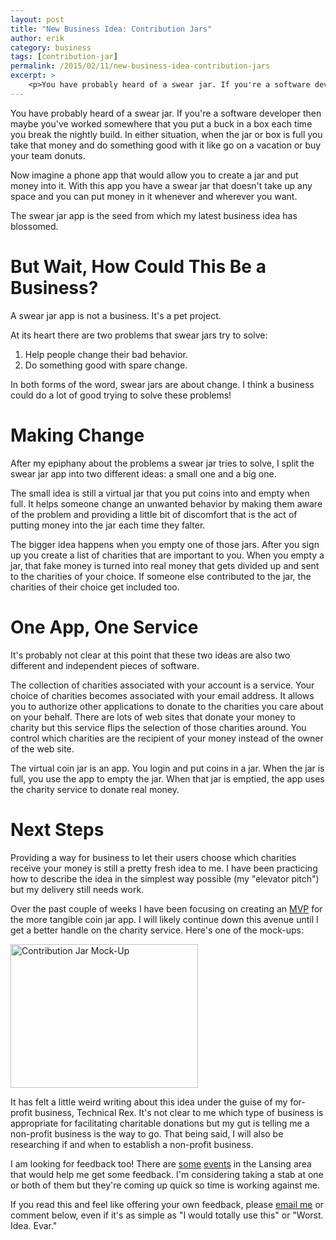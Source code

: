 ```yaml
---
layout: post
title: "New Business Idea: Contribution Jars"
author: erik
category: business
tags: [contribution-jar]
permalink: /2015/02/11/new-business-idea-contribution-jars
excerpt: >
    <p>You have probably heard of a swear jar. If you're a software developer then maybe you've worked somewhere that you put a buck in a box each time you break the nightly build. In either situation, when the jar or box is full you take that money and do something good with it like go on a vacation or buy your team donuts.</p>I'm considering building an app that offers up a virtual swear jar so you can gain all the benefits of the coin jar without having to carry around a bunch of coins.
---
```


You have probably heard of a swear jar. If you're a software developer then maybe you've worked somewhere that you put a buck in a box each time you break the nightly build. In either situation, when the jar or box is full you take that money and do something good with it like go on a vacation or buy your team donuts.

Now imagine a phone app that would allow you to create a jar and put money into it. With this app you have a swear jar that doesn't take up any space and you can put money in it whenever and wherever you want.

The swear jar app is the seed from which my latest business idea has blossomed.

# But Wait, How Could This Be a Business?

A swear jar app is not a business. It's a pet project.

At its heart there are two problems that swear jars try to solve:

1. Help people change their bad behavior.
2. Do something good with spare change.

In both forms of the word, swear jars are about change. I think a business could do a lot of good trying to solve these problems!

# Making Change

After my epiphany about the problems a swear jar tries to solve, I split the swear jar app into two different ideas: a small one and a big one.

The small idea is still a virtual jar that you put coins into and empty when full. It helps someone change an unwanted behavior by making them aware of the problem and providing a little bit of discomfort that is the act of putting money into the jar each time they falter.

The bigger idea happens when you empty one of those jars. After you sign up you create a list of charities that are important to you. When you empty a jar, that fake money is turned into real money that gets divided up and sent to the charities of your choice. If someone else contributed to the jar, the charities of their choice get included too.

# One App, One Service

It's probably not clear at this point that these two ideas are also two different and independent pieces of software.

The collection of charities associated with your account is a service. Your choice of charities becomes associated with your email address. It allows you to authorize other applications to donate to the charities you care about on your behalf. There are lots of web sites that donate your money to charity but this service flips the selection of those charities around. You control which charities are the recipient of your money instead of the owner of the web site.

The virtual coin jar is an app. You login and put coins in a jar. When the jar is full, you use the app to empty the jar. When that jar is emptied, the app uses the charity service to donate real money.

# Next Steps

Providing a way for business to let their users choose which charities receive your money is still a pretty fresh idea to me. I have been practicing how to describe the idea in the simplest way possible (my "elevator pitch") but my delivery still needs work.

Over the past couple of weeks I have been focusing on creating an [MVP](http://en.wikipedia.org/wiki/Minimum_viable_product) for the more tangible coin jar app. I will likely continue down this avenue until I get a better handle on the charity service. Here's one of the mock-ups:

<img src="https://technicalrex.files.wordpress.com/2015/02/yourjarsprototype.png?w=300" alt="Contribution Jar Mock-Up" width="300" height="230" class="aligncenter size-medium wp-image-545" />

It has felt a little weird writing about this idea under the guise of my for-profit business, Technical Rex. It's not clear to me which type of business is appropriate for facilitating charitable donations but my gut is telling me a non-profit business is the way to go. That being said, I will also be researching if and when to establish a non-profit business.

I am looking for feedback too! There are [some](http://www.thehatching.org) [events](http://www.up.co/communities/usa/lansing/startup-weekend/5348) in the Lansing area that would help me get some feedback. I'm considering taking a stab at one or both of them but they're coming up quick so time is working against me.

If you read this and feel like offering your own feedback, please <a href="mailto:erik.gillespie@gmail.com">email me</a> or comment below, even if it's as simple as "I would totally use this" or "Worst. Idea. Evar."

